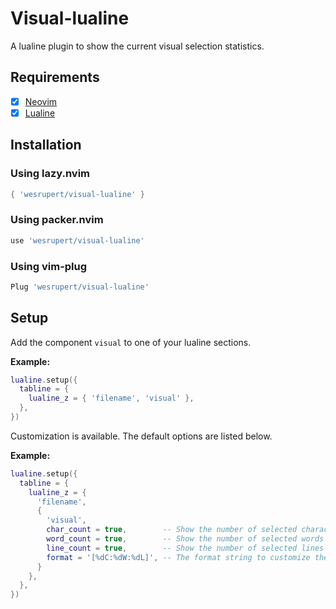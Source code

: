 # Visual-lualine

A lualine plugin to show the current visual selection statistics.

## Requirements
- [x] [Neovim](https://neovim.io/)
- [x] [Lualine](https://github.com/nvim-lualine/lualine.nvim)

## Installation

### Using lazy.nvim
```lua
{ 'wesrupert/visual-lualine' }
```

### Using packer.nvim
```lua
use 'wesrupert/visual-lualine'
```

### Using vim-plug
```lua
Plug 'wesrupert/visual-lualine'
```

## Setup

Add the component `visual` to one of your lualine sections.

**Example:**

```lua
lualine.setup({
  tabline = {
    lualine_z = { 'filename', 'visual' },
  },
})
```

Customization is available. The default options are listed below.

**Example:**

```lua
lualine.setup({
  tabline = {
    lualine_z = {
      'filename',
      {
        'visual',
        char_count = true,        -- Show the number of selected characters
        word_count = true,        -- Show the number of selected words
        line_count = true,        -- Show the number of selected lines
        format = '[%dC:%dW:%dL]', -- The format string to customize the display
      }
    },
  },
})
```